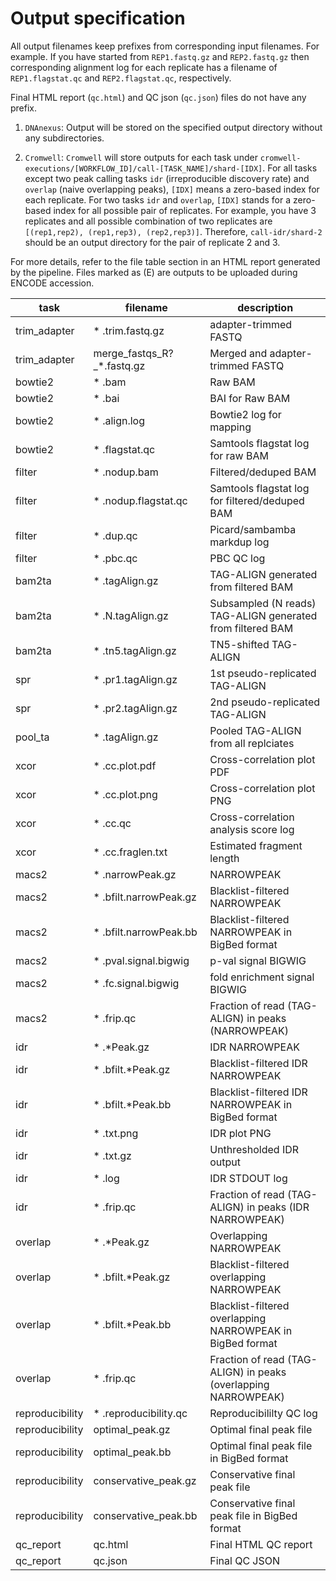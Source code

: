 # Output specification

All output filenames keep prefixes from corresponding input filenames. For example. If you have started from `REP1.fastq.gz` and `REP2.fastq.gz` then corresponding alignment log for each replicate has a filename of `REP1.flagstat.qc` and `REP2.flagstat.qc`, respectively.

Final HTML report (`qc.html`) and QC json (`qc.json`) files do not have any prefix.

1. `DNAnexus`: Output will be stored on the specified output directory without any subdirectories.

2. `Cromwell`: `Cromwell` will store outputs for each task under `cromwell-executions/[WORKFLOW_ID]/call-[TASK_NAME]/shard-[IDX]`. For all tasks except two peak calling tasks `idr` (irreproducible discovery rate) and `overlap` (naive overlapping peaks), `[IDX]` means a zero-based index for each replicate. For two tasks `idr` and `overlap`, `[IDX]` stands for a zero-based index for all possible pair of replicates. For example, you have 3 replicates and all possible combination of two replicates are `[(rep1,rep2), (rep1,rep3), (rep2,rep3)]`. Therefore, `call-idr/shard-2` should be an output directory for the pair of replicate 2 and 3.

For more details, refer to the file table section in an HTML report generated by the pipeline. Files marked as (E) are outputs to be uploaded during ENCODE accession.

|task|filename| description|
|-|-|-|
|trim_adapter| * .trim.fastq.gz| adapter-trimmed FASTQ|
|trim_adapter| merge_fastqs_R?_*.fastq.gz| Merged and adapter-trimmed FASTQ|
|bowtie2| * .bam| Raw BAM|
|bowtie2| * .bai| BAI for Raw BAM|
|bowtie2| * .align.log| Bowtie2 log for mapping|
|bowtie2| * .flagstat.qc| Samtools flagstat log for raw BAM|
|filter| * .nodup.bam| Filtered/deduped BAM|
|filter| * .nodup.flagstat.qc| Samtools flagstat log for filtered/deduped BAM|
|filter| * .dup.qc| Picard/sambamba markdup log|
|filter| * .pbc.qc| PBC QC log|
|bam2ta| * .tagAlign.gz| TAG-ALIGN generated from filtered BAM|
|bam2ta| * .N.tagAlign.gz| Subsampled (N reads) TAG-ALIGN generated from filtered BAM|
|bam2ta| * .tn5.tagAlign.gz| TN5-shifted TAG-ALIGN|
|spr| * .pr1.tagAlign.gz| 1st pseudo-replicated TAG-ALIGN|
|spr| * .pr2.tagAlign.gz| 2nd pseudo-replicated TAG-ALIGN|
|pool_ta| * .tagAlign.gz| Pooled TAG-ALIGN from all replciates|
|xcor| * .cc.plot.pdf| Cross-correlation plot PDF|
|xcor| * .cc.plot.png| Cross-correlation plot PNG|
|xcor| * .cc.qc| Cross-correlation analysis score log|
|xcor| * .cc.fraglen.txt| Estimated fragment length|
|macs2| * .narrowPeak.gz| NARROWPEAK|
|macs2| * .bfilt.narrowPeak.gz| Blacklist-filtered NARROWPEAK|
|macs2| * .bfilt.narrowPeak.bb| Blacklist-filtered NARROWPEAK in BigBed format|
|macs2| * .pval.signal.bigwig| p-val signal BIGWIG|
|macs2| * .fc.signal.bigwig| fold enrichment signal BIGWIG|
|macs2| * .frip.qc| Fraction of read (TAG-ALIGN) in peaks (NARROWPEAK)|
|idr| * .*Peak.gz| IDR NARROWPEAK|
|idr| * .bfilt.*Peak.gz| Blacklist-filtered IDR NARROWPEAK|
|idr| * .bfilt.*Peak.bb| Blacklist-filtered IDR NARROWPEAK in BigBed format|
|idr| * .txt.png| IDR plot PNG|
|idr| * .txt.gz| Unthresholded IDR output|
|idr| * .log| IDR STDOUT log|
|idr| * .frip.qc| Fraction of read (TAG-ALIGN) in peaks (IDR NARROWPEAK)|
|overlap| * .*Peak.gz| Overlapping NARROWPEAK|
|overlap| * .bfilt.*Peak.gz| Blacklist-filtered overlapping NARROWPEAK|
|overlap| * .bfilt.*Peak.bb| Blacklist-filtered overlapping NARROWPEAK in BigBed format|
|overlap| * .frip.qc| Fraction of read (TAG-ALIGN) in peaks (overlapping NARROWPEAK)|
|reproducibility| * .reproducibility.qc| Reproducibililty QC log|
|reproducibility| optimal_peak.gz| Optimal final peak file|
|reproducibility| optimal_peak.bb| Optimal final peak file in BigBed format|
|reproducibility| conservative_peak.gz| Conservative final peak file|
|reproducibility| conservative_peak.bb| Conservative final peak file in BigBed format|
|qc_report| qc.html| Final HTML QC report|
|qc_report| qc.json| Final QC JSON|
